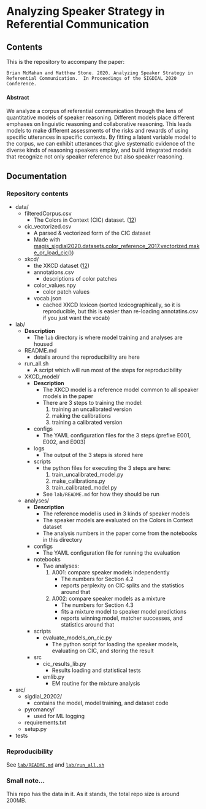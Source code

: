 # Analyzing Speaker Strategy in Referential Communication

## Contents

This is the repository to accompany the paper:
```
Brian McMahan and Matthew Stone. 2020. Analyzing Speaker Strategy in 
Referential Communication.  In Proceedings of the SIGDIAL 2020 Conference.
```

#### Abstract

We analyze a corpus of referential communication through the lens of quantitative 
models of speaker reasoning.  Different models place different emphases on linguistic 
reasoning and collaborative reasoning.  This leads models to make different assessments 
of the risks and rewards of using specific utterances in specific contexts.  By 
fitting a latent variable model to the corpus, we can exhibit utterances that 
give systematic evidence of the diverse kinds of reasoning speakers employ, and 
build integrated models that recognize not only speaker reference but also speaker 
reasoning. 
    
## Documentation

### Repository contents

- data/
    + filteredCorpus.csv
        - The Colors in Context (CIC) dataset. ([1](https://cocolab.stanford.edu/datasets/colors.html)[2](https://www.aclweb.org/anthology/Q17-1023.pdf))
    + cic_vectorized.csv
        - A parsed & vectorized form of the CIC dataset
        - Made with [magis_sigdial2020.datasets.color_reference_2017.vectorized.make_or_load_cic()](https://github.com/braingineer/speaker_strategies_sigdial2020/blob/master/src/magis_sigdial2020/datasets/color_reference_2017/vectorized.py))
    + xkcd/
        - the XKCD dataset ([1](https://blog.xkcd.com/2010/05/03/color-survey-results/)[2](https://www.aclweb.org/anthology/Q15-1008.pdf))
        - annotations.csv
            - descriptions of color patches
        - color_values.npy
            - color patch values
        - vocab.json
            - cached XKCD lexicon (sorted lexicographically, so it is reproducible, but this is easier than re-loading annotatins.csv if you just want the vocab)
- lab/
    + **Description**
        - The `lab` directory is where model training and analyses are housed
    + README.md
        - details around the reproducibility are here
    + run_all.sh
        - A script which will run most of the steps for reproducibility
    + XKCD_model/
        - **Description**
            - The XKCD model is a reference model common to all speaker models in the paper
            - There are 3 steps to training the model: 
                1. training an uncalibrated version
                2. making the calibrations
                3. training a calibrated version
        - configs
            - The YAML configuration files for the 3 steps (prefixe E001, E002, and E003)
        - logs
            - The output of the 3 steps is stored here
        - scripts
            - the python files for executing the 3 steps are here:
                1. train_uncalibrated_model.py
                2. make_calibrations.py
                3. train_calibrated_model.py
            - See `lab/README.md` for how they should be run
    + analyses/
        - **Description**
            - The reference model is used in 3 kinds of speaker models 
            - The speaker models are evaluated on the Colors in Context dataset
            - The analysis numbers in the paper come from the notebooks in this directory
        - configs
            - The YAML configuration file for running the evaluation
        - notebooks
            - Two analyses:
                1. A001: compare speaker models independently
                    - The numbers for Section 4.2
                    - reports perplexity on CIC splits and the statistics around that
                2. A002: compare speaker models as a mixture
                    - The numbers for Section 4.3
                    - fits a mixture model to speaker model predictions
                    - reports winning model, matcher successes, and statistics around that   
        - scripts
            - evaluate_models_on_cic.py
                - The python script for loading the speaker models, evaluating on CIC, and storing the result
        - src
            - cic_results_lib.py
                - Results loading and statistical tests
            - emlib.py
                - EM routine for the mixture analysis
- src/
    + sigdial_20202/
        - contains the model, model training, and dataset code
    + pyromancy/
        - used for ML logging
    + requirements.txt
    + setup.py
- tests
    
### Reproducibility

See [`lab/README.md`](lab/README.md) and [`lab/run_all.sh`](lab/run_all.sh)

### Small note...

This repo has the data in it. As it stands, the total repo size is around 200MB.